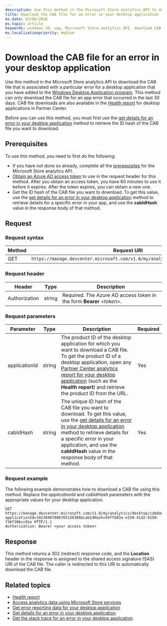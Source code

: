 ```yaml
---
description: Use this method in the Microsoft Store analytics API to download the CAB file for an error in your desktop application.
title: Download the CAB file for an error in your desktop application
ms.date: 03/06/2018
ms.topic: article
keywords: windows 10, uwp, Microsoft Store analytics API, download CAB, desktop application
ms.localizationpriority: medium
---
```

# Download the CAB file for an error in your desktop application

Use this method in the Microsoft Store analytics API to download the CAB file that is associated with a particular error for a desktop application that you have added to the [Windows Desktop Application program](/windows/desktop/appxpkg/windows-desktop-application-program). This method can only download the CAB file for an app error that occurred in the last 30 days. CAB file downloads are also available in the [Health report](/windows/desktop/appxpkg/windows-desktop-application-program) for desktop applications in Partner Center.

Before you can use this method, you must first use the [get details for an error in your desktop application](get-details-for-an-error-in-your-desktop-application.md) method to retrieve the ID hash of the CAB file you want to download.

## Prerequisites


To use this method, you need to first do the following:

* If you have not done so already, complete all the [prerequisites](access-analytics-data-using-windows-store-services.md#prerequisites) for the Microsoft Store analytics API.
* [Obtain an Azure AD access token](access-analytics-data-using-windows-store-services.md#obtain-an-azure-ad-access-token) to use in the request header for this method. After you obtain an access token, you have 60 minutes to use it before it expires. After the token expires, you can obtain a new one.
* Get the ID hash of the CAB file you want to download. To get this value, use the [get details for an error in your desktop application](get-details-for-an-error-in-your-desktop-application.md) method to retrieve details for a specific error in your app, and use the **cabIdHash** value in the response body of that method.

## Request


### Request syntax

| Method | Request URI                                                          |
|--------|----------------------------------------------------------------------|
| GET    | ```https://manage.devcenter.microsoft.com/v1.0/my/analytics/desktop/cabdownload``` |


### Request header

| Header        | Type   | Description                                                                 |
|---------------|--------|-----------------------------------------------------------------------------|
| Authorization | string | Required. The Azure AD access token in the form **Bearer** &lt;*token*&gt;. |


### Request parameters

| Parameter        | Type   |  Description      |  Required  |
|---------------|--------|---------------|------|
| applicationId | string | The product ID of the desktop application for which you want to download a CAB file. To get the product ID of a desktop application, open any [Partner Center analytics report for your desktop application](/windows/desktop/appxpkg/windows-desktop-application-program) (such as the **Health report**) and retrieve the product ID from the URL. |  Yes  |
| cabIdHash | string | The unique ID hash of the CAB file you want to download. To get this value, use the [get details for an error in your desktop application](get-details-for-an-error-in-your-desktop-application.md) method to retrieve details for a specific error in your application, and use the **cabIdHash** value in the response body of that method. |  Yes  |


### Request example

The following example demonstrates how to download a CAB file using this method. Replace the *applicationId* and *cabIdHash* parameters with the appropriate values for your desktop application.

```syntax
GET https://manage.devcenter.microsoft.com/v1.0/my/analytics/desktop/cabdownload?applicationId=10238467886765136388&cabIdHash=54ffb83a-e159-41d2-8158-f36f306cc01e HTTP/1.1
Authorization: Bearer <your access token>
```

## Response

This method returns a 302 (redirect) response code, and the **Location** header in the response is assigned to the shared access signature (SAS) URI of the CAB file. The caller is redirected to this URI to automatically download the CAB file.

## Related topics

* [Health report](/windows/apps/publish/health-report)
* [Access analytics data using Microsoft Store services](access-analytics-data-using-windows-store-services.md)
* [Get error reporting data for your desktop application](get-desktop-application-error-reporting-data.md)
* [Get details for an error in your desktop application](get-details-for-an-error-in-your-desktop-application.md)
* [Get the stack trace for an error in your desktop application](get-the-stack-trace-for-an-error-in-your-desktop-application.md)
